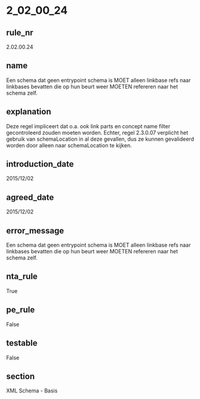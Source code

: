 # 2_02_00_24

## rule_nr
2.02.00.24

## name
Een schema dat geen entrypoint schema is MOET alleen linkbase refs naar linkbases bevatten die op hun beurt weer MOETEN refereren naar het schema zelf.

## explanation
Deze regel impliceert dat o.a. ook link parts en concept name filter gecontroleerd zouden moeten worden. Echter, regel 2.3.0.07 verplicht het gebruik van schemaLocation in al deze gevallen, dus ze kunnen gevalideerd worden door alleen naar schemaLocation te kijken.

## introduction_date
2015/12/02

## agreed_date
2015/12/02

## error_message
Een schema dat geen entrypoint schema is MOET alleen linkbase refs naar linkbases bevatten die op hun beurt weer MOETEN refereren naar het schema zelf.

## nta_rule
True

## pe_rule
False

## testable
False

## section
XML Schema - Basis

